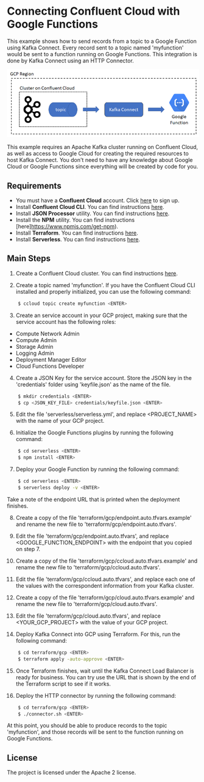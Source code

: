 # Connecting Confluent Cloud with Google Functions

This example shows how to send records from a topic to a Google Function using Kafka Connect. Every record sent to a topic named 'myfunction' would be sent to a function running on Google Functions. This integration is done by Kafka Connect using an HTTP Connector.

<p align="center">
    <img src="images/ccloud-google-function.png" />
</p>

This example requires an Apache Kafka cluster running on Confluent Cloud, as well as access to Google Cloud for creating the required resources to host Kafka Connect. You don't need to have any knowledge about Google Cloud or Google Functions since everything will be created by code for you.

Requirements
----------

- You must have a **Confluent Cloud** account. Click [here](https://confluent.cloud/signup) to sign up.
- Install **Confluent Cloud CLI**. You can find instructions [here](https://docs.confluent.io/current/cloud/cli/install.html).
- Install **JSON Processor** utility. You can find instructions [here](https://stedolan.github.io/jq/download/).
- Install the **NPM** utility. You can find instructions [here]https://www.npmjs.com/get-npm).
- Install **Terraform**. You can find instructions [here](https://www.terraform.io/downloads.html).
- Install **Serverless**. You can find instructions [here](https://serverless.com/framework/docs/getting-started/).

Main Steps
----------

1) Create a Confluent Cloud cluster. You can find instructions [here](https://docs.confluent.io/current/quickstart/cloud-quickstart.html#cloud-quickstart).

2) Create a topic named 'myfunction'. If you have the Confluent Cloud CLI installed and properly initialized, you can use the following command:

```bash
    $ ccloud topic create myfunction <ENTER>
```

3) Create an service account in your GCP project, making sure that the service account has the following roles:
- Compute Network Admin
- Compute Admin
- Storage Admin
- Logging Admin
- Deployment Manager Editor
- Cloud Functions Developer

4) Create a JSON Key for the service account. Store the JSON key in the 'credentials' folder using 'keyfile.json' as the name of the file.

```bash
    $ mkdir credentials <ENTER>
    $ cp <JSON_KEY_FILE> credentials/keyfile.json <ENTER>
```

5) Edit the file 'serverless/serverless.yml', and replace <PROJECT_NAME> with the name of your GCP project.

6) Initialize the Google Functions plugins by running the following command:

```bash
    $ cd serverless <ENTER>
    $ npm install <ENTER>
```
7) Deploy your Google Function by running the following command:

```bash
    $ cd serverless <ENTER>
    $ serverless deploy -v <ENTER>
```

Take a note of the endpoint URL that is printed when the deployment finishes.

8) Create a copy of the file 'terraform/gcp/endpoint.auto.tfvars.example' and rename the new file to 'terraform/gcp/endpoint.auto.tfvars'.

9) Edit the file 'terraform/gcp/endpoint.auto.tfvars', and replace <GOOGLE_FUNCTION_ENDPOINT> with the endpoint that you copied on step 7.

10) Create a copy of the file 'terraform/gcp/ccloud.auto.tfvars.example' and rename the new file to 'terraform/gcp/ccloud.auto.tfvars'.

11) Edit the file 'terraform/gcp/ccloud.auto.tfvars', and replace each one of the values with the correspondent information from your Kafka cluster.

12) Create a copy of the file 'terraform/gcp/cloud.auto.tfvars.example' and rename the new file to 'terraform/gcp/cloud.auto.tfvars'.

13) Edit the file 'terraform/gcp/cloud.auto.tfvars', and replace <YOUR_GCP_PROJECT> with the value of your GCP project.

14) Deploy Kafka Connect into GCP using Terraform. For this, run the following command:

```bash
    $ cd terraform/gcp <ENTER>
    $ terraform apply -auto-approve <ENTER>
```

15) Once Terraform finishes, wait until the Kafka Connect Load Balancer is ready for business. You can try use the URL that is shown by the end of the Terraform script to see if it works.

16) Deploy the HTTP connector by running the following command:

```bash
    $ cd terraform/gcp <ENTER>
    $ ./connector.sh <ENTER>
```

At this point, you should be able to produce records to the topic 'myfunction', and those records will be sent to the function running on Google Functions.

License
-------

The project is licensed under the Apache 2 license.